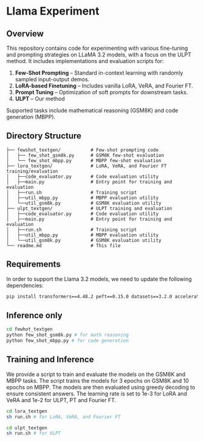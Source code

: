 # Llama Experiment

## Overview

This repository contains code for experimenting with various fine-tuning and prompting strategies on LLaMA 3.2 models, with a focus on the ULPT method. It includes implementations and evaluation scripts for:
1. **Few-Shot Prompting** – Standard in-context learning with randomly sampled input-output demos.
2. **LoRA-based Finetuning** – Includes vanilla LoRA, VeRA, and Fourier FT.
3. **Prompt Tuning** – Optimization of soft prompts for downstream tasks.
4. **ULPT** – Our method

Supported tasks include mathematical reasoning (GSM8K) and code generation (MBPP).

## Directory Structure
```
├── fewshot_textgen/           # Few-shot prompting code
│   ├── few_shot_gsm8k.py      # GSM8K few-shot evaluation
│   └── few_shot_mbpp.py       # MBPP few-shot evaluation
├── lora_textgen/              # LoRA, VeRA, and Fourier FT training/evaluation
│   ├──code_evaluator.py       # Code evaluation utility
│   ├──main.py                 # Entry point for training and evaluation
│   ├──run.sh                  # Training script
│   ├──util_mbpp.py            # MBPP evaluation utility
│   └──util_gsm8k.py           # GSM8K evaluation utility
├── ulpt_textgen/              # ULPT training and evaluation       
│   ├──code_evaluator.py       # Code evaluation utility
│   ├──main.py                 # Entry point for training and evaluation
│   ├──run.sh                  # Training script
│   ├──util_mbpp.py            # MBPP evaluation utility
│   └──util_gsm8k.py           # GSM8K evaluation utility  
└── readme.md                  # This file
```

## Requirements
In order to support the Llama 3.2 models, we need to update the following dependencies:
```bash
pip install transformers==4.48.2 peft==0.15.0 datasets==3.2.0 accelerate==1.3.0
```

## Inference only
```bash
cd fewhot_textgen
python few_shot_gsm8k.py # for math reasoning
python few_shot_mbpp.py # for code generation
```

## Training and Inference
We provide a script to train and evaluate the models on the GSM8K and MBPP tasks. The script trains the models for 3 epochs on GSM8K and 10 epochs on MBPP. The models are then evaluated using greedy decoding to ensure consistent answers. The learning rate is set to 1e-3 for LoRA and VeRA and 1e-2 for ULPT, PT and Fourier FT.

```bash
cd lora_textgen
sh run.sh # for LoRA, VeRA, and Fourier FT
```

```bash
cd ulpt_textgen
sh run.sh # for ULPT
```




